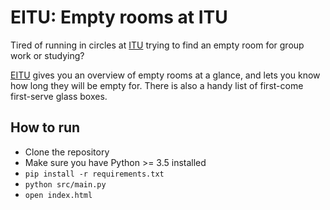# EITU: Empty rooms at ITU

Tired of running in circles at [ITU](https://itu.dk/) trying to find an empty room for group work or studying?

[EITU](https://eitu.dk) gives you an overview of empty rooms at a glance, and lets you know how long they will be empty for. There is also a handy list of first-come first-serve glass boxes.

## How to run

- Clone the repository
- Make sure you have Python >= 3.5 installed
- `pip install -r requirements.txt`
- `python src/main.py`
- `open index.html`
